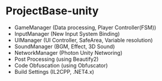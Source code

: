 # ProjectBase-unity
- GameManager (Data processing, Player Controller(FSM))
- InputManager (New Input System Binding)
- UIManager (UI Controller, SafeArea, Variable resolution)
- SoundManager (BGM, Effect, 3D Sound)
- NetworkManager (Photon Unity Networing)
- Post Processing (using Beautify2)
- Code Obfuscation (using Obfuscator)
- Build Settings (IL2CPP, .NET4.x)

